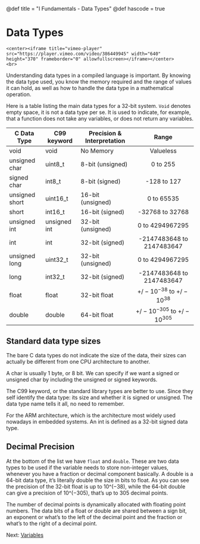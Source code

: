 @def title = "I Fundamentals - Data Types"
@def hascode = true

# Data Types
~~~
<center><iframe title="vimeo-player" src="https://player.vimeo.com/video/386449945" width="640" height="370" frameborder="0" allowfullscreen></iframe></center>
<br>
~~~

Understanding data types in a compiled language is important. By knowing the data type used, you know the memory required and the range of values it can hold, as well as how to handle the data type in a mathematical operation. 

Here is a table listing the main data types for a 32-bit system. `Void` denotes empty space, it is not a data type per se. It is used to indicate, for example, that a function does not take any variables, or does not return any variables. 

| C Data Type    | C99 keyword  | Precision & Interpretation |           Range           |
|----------------|--------------|----------------------------|:-------------------------:|
| void           | void         | No Memory                  |         Valueless         |
| unsigned char  | uint8_t      | 8-bit (unsigned)           |          0 to 255         |
| signed char    | int8_t       | 8-bit (signed)             |        -128 to 127        |
| unsigned short | uint16_t     | 16-bit (unsigned)          |         0 to 65535        |
| short          | int16_t      | 16-bit (signed)            |      -32768 to 32768      |
| unsigned int   | unsigned int | 32-bit (unsigned)          |      0 to 4294967295      |
| int            | int          | 32-bit (signed)            | -2147483648 to 2147483647 |
| unsigned long  | uint32_t     | 32-bit (unsigned)          |      0 to 4294967295      |
| long           | int32_t      | 32-bit (signed)            | -2147483648 to 2147483647 |
| float          | float        | 32-bit float               |    $+/-10^{-38}$ to $+/-10^{38}$    |
| double         | double       | 64-bit float               |   $+/-10^{-305}$ to $+/-10^{305}$   |

## Standard data type sizes
The bare C data types do not indicate the size of the data, their sizes can actually be different from one CPU architecture to another. 

A char is usually 1 byte, or 8 bit. We can specify if we want a signed or unsigned char by including the unsigned or signed keywords. 

The C99 keyword, or the standard library types are better to use. Since they self identify the data type: its size and whether it is signed or unsigned. The data type name tells it all, no need to remember.

For the ARM architecture, which is the architecture most widely used nowadays in embedded systems. An int is defined as a 32-bit signed data type. 

## Decimal Precision
At the bottom of the list we have `float` and `double`. These are two data types to be used if the variable needs to store non-integer values, whenever you have a fraction or decimal component basically. A double is a 64-bit data type, it’s literally double the size in bits to float. As you can see the precision of the 32-bit float is up to 10^(−38), while the 64-bit double can give a precision of 10^(−305), that’s up to 305 decimal points. 

The number of decimal points is dynamically allocated with floating point numbers. The data bits of a float or double are shared between a sign bit, an exponent or what’s to the left of the decimal point and the fraction or what’s to the right of a decimal point.

<!-- TODO: Add illustration for float -->
Next: [Variables](../lesson4/)


